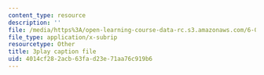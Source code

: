 ```yaml
---
content_type: resource
description: ''
file: /media/https%3A/open-learning-course-data-rc.s3.amazonaws.com/6-042j-mathematics-for-computer-science-spring-2015/4014cf282acb63fad23e71aa76c919b6_QKO_2WQkZ0k.srt
file_type: application/x-subrip
resourcetype: Other
title: 3play caption file
uid: 4014cf28-2acb-63fa-d23e-71aa76c919b6
---
```


